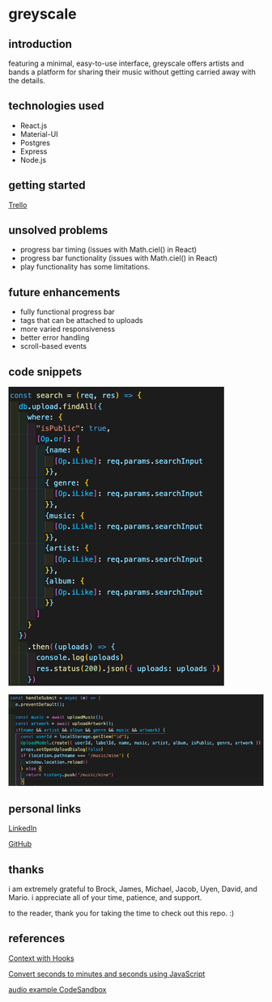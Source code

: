 # greyscale

## introduction

featuring a minimal, easy-to-use interface, greyscale offers artists and bands a platform for sharing their music without getting carried away with the details.



## technologies used

* React.js
* Material-UI
* Postgres
* Express
* Node.js


## getting started

[Trello](https://trello.com/b/jx3e5gHV/greyscale)


## unsolved problems

* progress bar timing (issues with Math.ciel() in React)
* progress bar functionality (issues with Math.ciel() in React)
* play functionality has some limitations.


## future enhancements

* fully functional progress bar
* tags that can be attached to uploads
* more varied responsiveness
* better error handling
* scroll-based events


## code snippets

![setting up search with operators](./public/snippets/backend-operators.png)

![using useLocation in conditional](public/snippets/uselocation-workaround.png)


## personal links

[LinkedIn](https://www.linkedin.com/in/devin-blair/) 

[GitHub](https://github.com/dcblair)


## thanks

i am extremely grateful to Brock, James, Michael, Jacob, Uyen, David, and Mario. i appreciate all of your time, patience, and support.

to the reader, thank you for taking the time to check out this repo. :)


## references

[Context with Hooks](https://codesandbox.io/s/context-with-hooks-forked-gbci6?file=/src/context/UsersContext.js)

[Convert seconds to minutes and seconds using JavaScript](https://code.labstack.com/HVdZZYqH)

[audio example CodeSandbox](https://codesandbox.io/s/vigorous-rosalind-89qf6)